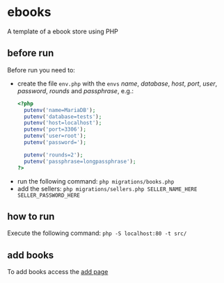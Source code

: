 # ebooks
A template of a ebook store using PHP

## before run
Before run you need to:
* create the file `env.php` with the `envs` *name*, *database*, *host*, *port*, *user*, *password*, *rounds* and *passphrase*, e.g.:
  ```php
  <?php
    putenv('name=MariaDB');
    putenv('database=tests');
    putenv('host=localhost');
    putenv('port=3306');
    putenv('user=root');
    putenv('password=');
  
    putenv('rounds=2');
    putenv('passphrase=longpassphrase');
  ?>
  ```
* run the following command: `php migrations/books.php`
* add the sellers: `php migrations/sellers.php SELLER_NAME_HERE SELLER_PASSWORD_HERE`

## how to run
Execute the following command: `php -S localhost:80 -t src/`

## add books
To add books access the [add page](http://localhost:80/add.php)